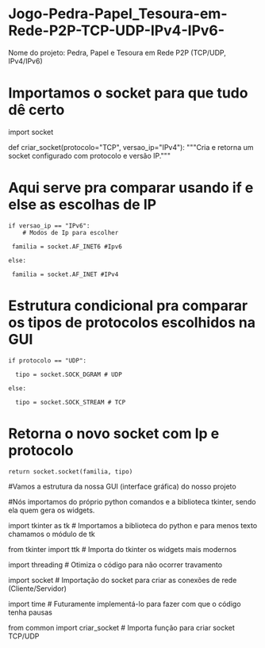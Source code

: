 # Jogo-Pedra-Papel_Tesoura-em-Rede-P2P-TCP-UDP-IPv4-IPv6-
Nome do projeto: Pedra, Papel e Tesoura em Rede P2P (TCP/UDP, IPv4/IPv6)













# Importamos o socket para que tudo dê certo
import socket


def criar_socket(protocolo="TCP", versao_ip="IPv4"):
    """Cria e retorna um socket configurado com protocolo e versão IP."""
  # Aqui serve pra comparar usando if e else as escolhas de IP  
    if versao_ip == "IPv6":
        # Modos de Ip para escolher 
     
     familia = socket.AF_INET6 #Ipv6
    
    else:
    
     familia = socket.AF_INET #IPv4


 # Estrutura condicional pra comparar os tipos de protocolos escolhidos na GUI     
    if protocolo == "UDP":
   
      tipo = socket.SOCK_DGRAM # UDP
   
    else:
   
      tipo = socket.SOCK_STREAM # TCP

# Retorna o novo socket com Ip e protocolo 
    return socket.socket(familia, tipo)



#Vamos a estrutura da nossa GUI (interface gráfica) do nosso projeto



#Nós importamos do próprio python comandos e a biblioteca tkinter, sendo ela quem gera os widgets.



import tkinter as tk # Importamos a biblioteca do python e para menos texto chamamos o módulo de tk 

from tkinter import ttk # Importa do tkinter os widgets mais modernos

import threading  # Otimiza o código para não ocorrer travamento

import socket #  Importação do socket para criar as conexões de rede (Cliente/Servidor)

import time # Futuramente implementá-lo para fazer com que o código tenha pausas

from common import criar_socket  # Importa função para criar socket TCP/UDP

